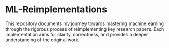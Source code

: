 # ML-Reimplementations
This repository documents my journey towards mastering machine earning through the rigorous process of reimplementing key research papers. Each implementation aims for clarity, correctness, and provides a deeper understanding of the original work.
